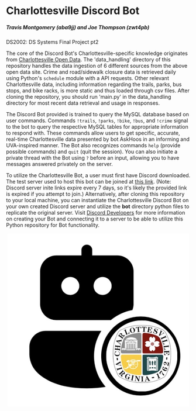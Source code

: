# Charlottesville Discord Bot
##### Travis Montgomery (aba9jj) and Joe Thompson (zwt4pb)

DS2002: DS Systems Final Project pt2

The core of the Discord Bot's Charlottesville-specific knowledge originates from [Charlottesville Open Data](https://opendata.charlottesville.org). The 'data_handling' directory of this repository handles the data ingestion of 6 different sources from the above open data site. Crime and road/sidewalk closure data is retrieved daily using Python's `schedule` module with a API requests. Other relevant Charlottesville data, including information regarding the trails, parks, bus stops, and bike racks, is more static and thus loaded through csv files. After cloning the repository, you should run 'main.py' in the data_handling directory for most recent data retrieval and usage in responses.


The Discord Bot provided is trained to query the MySQL database based on user commands. Commands `!trails`, `!parks`, `!bike`, `!bus`, and `!crime` signal to the bot to query the respective MySQL tables for appropriate information to respond with. These commands allow users to get specific, accurate, real-time Charlottesville data presented by bot AskHoos in an informing and UVA-inspired manner. The Bot also recognizes commands `help` (provide possible commands) and `quit` (quit the session). You can also initiate a private thread with the Bot using `?` before an input, allowing you to have messages answered privately on the server.


To utilize the Charlottesville Bot, a user must first have Discord downloaded. The test server used to host this bot can be joined at [this link](https://discord.gg/tU9qUCXe). (Note: Discord server inite links expire every 7 days, so it's likely the provided link is expired if you attempt to join.) Alternatively, after cloning this repository to your local machine, you can instantiate the Charlottesville Discord Bot on your own created Discord server and utilize the <b>bot</b> directory python files to replicate the original server. Visit [Discord Developers](https://discord.com/developers/docs/intro) for more information on creating your Bot and connecting it to a server to be able to utilize this Python repository for Bot functionality.


<p align="center">
  <img src="/bot_icon.png" />
</p>
